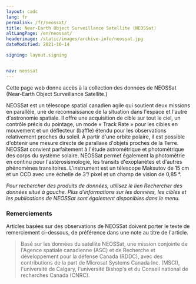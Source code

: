 ```yaml
---
layout: cadc
lang: fr
permalink: /fr/neossat/
title: Near-Earth Object Surveillance Satellite (NEOSSat)
altLangPage: /en/neossat/
headerimage: /static/images/archive-info/neossat.jpg
dateModified: 2021-10-14

signing: layout.signing


nav: neossat
---
```


<p>
  Cette page web donne accès à la collection des données de NEOSSat (Near-Earth Object Surveillance Satellite.)
</p>

<p>
  NEOSSat est un télescope spatial canadien agile qui soutient deux missions en parallèle, une de
  reconnaissance de la situation dans l'espace et l'autre d'astronomie spatiale.  Il offre une acquisition de
  cible sur tout le ciel, un contrôle précis du pointage, un mode « Track Rate » pour les cibles en mouvement et un
  déflecteur (baffle) étendu pour les observations relativement proches du soleil.  À partir d'une orbite polaire,
  il est possible d'obtenir une mesure directe de parallaxe d'objets proches de la Terre.  NEOSSat convient
  parfaitement à l'étude astrométrique et photométrique des corps du système solaire.  NEOSSat permet également
  la photométrie en continu pour l'astérosismologie, les transits d'exoplanètes et d'autres phénomènes transitoires.
  L'instrument est un télescope Maksutov de 15 cm et un CCD avec une échelle de 3”/ pixel et un champ de vision de 0,85 &deg;.
</p>

<p>
  <i>
    Pour rechercher des produits de données, utilisez le lien Rechercher des données situé à gauche.
    Plus d'informations sur les données, les cibles et les publications de NEOSSat sont également
    disponibles dans le menu.
  </i>
</p>

<div class="about_text">

  <h3>Remerciements</h3> 

  <p>
    Articles basées sur des observations de NEOSSat doivent porter
    le texte de remerciement ci-dessous, de préférence
    dans une note au titre de l'article.
  </p>

  <blockquote>
    Basé sur les données du satellite NEOSSat, une mission conjointe de l'Agence spatiale canadienne (ASC) et de
    Recherche et développement pour la défense Canada (RDDC), avec des contributions de la part de
    Microsat Systems Canada Inc. (MSCI), l'université de Calgary, l'université Bishop's et
    du Conseil national de recherches Canada (CNRC).
  </blockquote>

</div>
